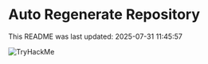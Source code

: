 # Auto Regenerate Repository

This README was last updated: 2025-07-31 11:45:57

 ![TryHackMe](https://tryhackme.com/badge/533634)